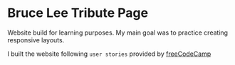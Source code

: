 # Bruce Lee Tribute Page

Website build for learning purposes. My main goal was to practice creating responsive layouts.

I built the website following `user stories` provided by [freeCodeCamp](https://www.freecodecamp.org/learn/responsive-web-design/responsive-web-design-projects/build-a-tribute-page)
